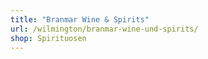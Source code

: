 ```yaml
---
title: "Branmar Wine & Spirits"
url: /wilmington/branmar-wine-und-spirits/
shop: Spirituosen
---
```


